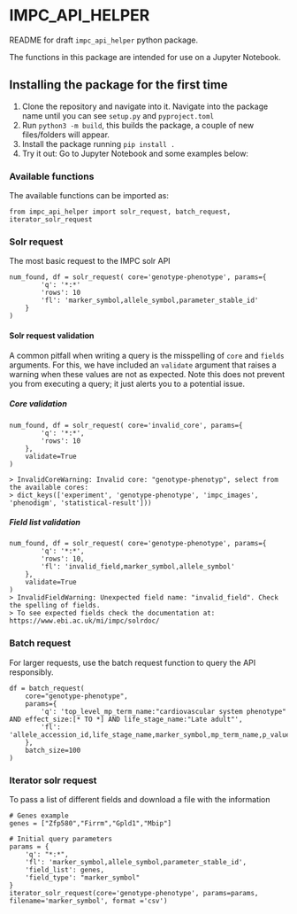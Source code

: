 # IMPC_API_HELPER
README for draft `impc_api_helper` python package.

The functions in this package are intended for use on a Jupyter Notebook.

## Installing the package for the first time
1. Clone the repository and navigate into it. Navigate into the package name until you can see `setup.py` and `pyproject.toml`
2. Run `python3 -m build`, this builds the package, a couple of new files/folders will appear.
3. Install the package running `pip install .`
4. Try it out: Go to Jupyter Notebook and some examples below:

### Available functions
The available functions can be imported as:

`from impc_api_helper import solr_request, batch_request, iterator_solr_request`

### Solr request
The most basic request to the IMPC solr API
```
num_found, df = solr_request( core='genotype-phenotype', params={
        'q': '*:*'
        'rows': 10
        'fl': 'marker_symbol,allele_symbol,parameter_stable_id'
    }
)
```

#### Solr request validation
A common pitfall when writing a query is the misspelling of `core` and `fields` arguments. For this, we have included an `validate` argument that raises a warning when these values are not as expected. Note this does not prevent you from executing a query; it just alerts you to a potential issue.

##### Core validation
```
num_found, df = solr_request( core='invalid_core', params={
        'q': '*:*',
        'rows': 10
    },
    validate=True
)

> InvalidCoreWarning: Invalid core: "genotype-phenotyp", select from the available cores:
> dict_keys(['experiment', 'genotype-phenotype', 'impc_images', 'phenodigm', 'statistical-result']))
```

##### Field list validation
```
num_found, df = solr_request( core='genotype-phenotype', params={
        'q': '*:*',
        'rows': 10,
        'fl': 'invalid_field,marker_symbol,allele_symbol'
    },
    validate=True
)
> InvalidFieldWarning: Unexpected field name: "invalid_field". Check the spelling of fields.
> To see expected fields check the documentation at: https://www.ebi.ac.uk/mi/impc/solrdoc/
```

### Batch request
For larger requests, use the batch request function to query the API responsibly.
```
df = batch_request(
    core="genotype-phenotype",
    params={
        'q': 'top_level_mp_term_name:"cardiovascular system phenotype" AND effect_size:[* TO *] AND life_stage_name:"Late adult"',
        'fl': 'allele_accession_id,life_stage_name,marker_symbol,mp_term_name,p_value,parameter_name,parameter_stable_id,phenotyping_center,statistical_method,top_level_mp_term_name,effect_size'
    },
    batch_size=100
)
```

### Iterator solr request
To pass a list of different fields and download a file with the information
```
# Genes example
genes = ["Zfp580","Firrm","Gpld1","Mbip"]

# Initial query parameters
params = {
    'q': "*:*",
    'fl': 'marker_symbol,allele_symbol,parameter_stable_id',
    'field_list': genes,
    'field_type': "marker_symbol"
}
iterator_solr_request(core='genotype-phenotype', params=params, filename='marker_symbol', format ='csv')
```
